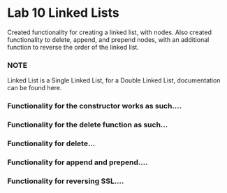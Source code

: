 # Lab 10 Linked Lists

Created functionality for creating a linked list, with nodes.
Also created functionality to delete, append, and prepend nodes, with an additional function to reverse the order of the linked list.
### **NOTE**
Linked List is a Single Linked List, for a Double Linked List, documentation can be found here.

### Functionality for the constructor works as such....

### Functionality for the delete function as such...

### Functionality for delete...

### Functionality for append and prepend....

### Functionality for reversing SSL....
